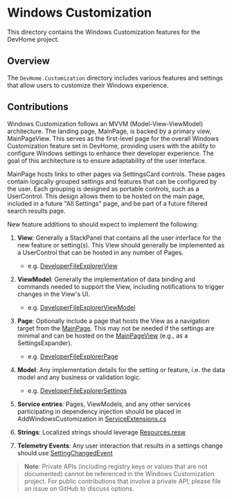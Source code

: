 # Windows Customization

This directory contains the Windows Customization features for the DevHome project.

## Overview

The `DevHome.Customization` directory includes various features and settings that allow users to customize their Windows experience.


## Contributions

Windows Customization follows an MVVM (Model-View-ViewModel) architecture. The landing page, MainPage, is backed by a primary view, MainPageView. This serves as the first-level page for the overall Windows Customization feature set in DevHome, providing users with the ability to configure Windows settings to enhance their developer experience. The goal of this architecture is to ensure adaptability of the user interface.

MainPage hosts links to other pages via SettingsCard controls. These pages contain logically grouped settings and features that can be configured by the user. Each grouping is designed as portable controls, such as a UserControl. This design allows them to be hosted on the main page, included in a future "All Settings" page, and be part of a future filtered search results page.

New feature additions to should expect to implement the following:

1. **View**: Generally a StackPanel that contains all the user interface for the new feature or setting(s). This View should generally be implemented as a UserControl that can be hosted in any number of Pages.
    - e.g. [DeveloperFileExplorerView](Views\DeveloperFileExplorerView.xaml)

1. **ViewModel**: Generally the implementation of data binding and commands needed to support the View, including notifications to trigger changes in the View's UI.
    - e.g. [DeveloperFileExplorerViewModel](ViewModels\DeveloperFileExplorerViewModel.cs)

1. **Page**: Optionally include a page that hosts the View as a navigation target from the [MainPage](Views\MainPage.xaml). This may not be needed if the settings are minimal and can be hosted on the [MainPageView](Views\MainPageView.xaml) (e.g., as a SettingsExpander).
    - e.g. [DeveloperFileExplorerPage](Views\DeveloperFileExplorerPage.xaml)

1. **Model**: Any implementation details for the setting or feature, i.e. the data model and any business or validation logic.
    - e.g. [DeveloperFileExplorerSettings](Models\DeveloperFileExplorerSettings.cs)

1. **Service entries**: Pages, ViewModels, and any other services participating in dependency injection should be placed in AddWindowsCustomization in [ServiceExtensions.cs](Extensions\ServiceExtensions.cs)

1. **Strings**: Localized strings should leverage [Resources.resw](Strings\en-us\Resources.resw)

1. **Telemetry Events**: Any user interaction that results in a settings change should use [SettingChangedEvent](TelemetryEvents\SettingChangedEvent.cs)

> **Note**: Private APIs (including registry keys or values that are not documented) cannot be referenced in the Windows Customization project. For public contributions that involve a private API, please file an issue on GitHub to discuss options.
